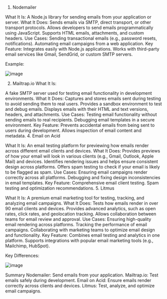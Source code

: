 1. Nodemailer

   
What It Is:
A Node.js library for sending emails from your application or server.
What It Does:
Sends emails via SMTP, direct transport, or other transport protocols.
Allows developers to send emails programmatically using JavaScript.
Supports HTML emails, attachments, and custom headers.
Use Cases:
Sending transactional emails (e.g., password resets, notifications).
Automating email campaigns from a web application.
Key Feature:
Integrates easily with Node.js applications.
Works with third-party email services like Gmail, SendGrid, or custom SMTP servers.


Example:

![image](https://github.com/user-attachments/assets/2485622d-7a3a-41ef-aa64-c5ed8b52a014)


2. Mailtrap.io
What It Is:


A fake SMTP server used for testing email functionality in development environments.
What It Does:
Captures and stores emails sent during testing to avoid sending them to real users.
Provides a sandbox environment to test and debug emails.
Displays emails with their HTML and text versions, headers, and attachments.
Use Cases:
Testing email functionality without sending emails to real recipients.
Debugging email templates in a secure environment.
Key Feature:
Prevents accidental emails from being sent to users during development.
Allows inspection of email content and metadata.
4. Email on Acid


What It Is:
An email testing platform for previewing how emails render across different email clients and devices.
What It Does:
Provides previews of how your email will look in various clients (e.g., Gmail, Outlook, Apple Mail) and devices.
Identifies rendering issues and helps ensure consistent design across platforms.
Offers spam testing to check if your email is likely to be flagged as spam.
Use Cases:
Ensuring email campaigns render correctly across all platforms.
Debugging and fixing design inconsistencies in email templates.
Key Feature:
Comprehensive email client testing.
Spam testing and optimization recommendations.
5. Litmus


What It Is:
A premium email marketing tool for testing, tracking, and analyzing email campaigns.
What It Does:
Tests how emails render in over 90 email clients and devices.
Provides advanced analytics, such as open rates, click rates, and geolocation tracking.
Allows collaboration between teams for email review and approval.
Use Cases:
Ensuring high-quality email rendering across platforms.
Tracking the performance of email campaigns.
Collaborating with marketing teams to optimize email design and functionality.
Key Feature:
Combines email testing and analytics in one platform.
Supports integrations with popular email marketing tools (e.g., Mailchimp, HubSpot).


Key Differences:


![image](https://github.com/user-attachments/assets/5914089b-7f84-4c88-b51d-231b536cd6f9)

Summary
Nodemailer: Send emails from your application.
Mailtrap.io: Test emails safely during development.
Email on Acid: Ensure emails render correctly across clients and devices.
Litmus: Test, analyze, and optimize email campaigns.
